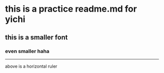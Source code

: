 # this is a practice readme.md for yichi

## this is a smaller font

### even smaller haha

<hr> 

above is a horizontal ruler
